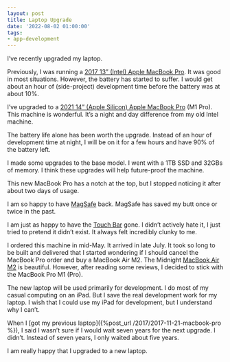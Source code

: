 ```yaml
---
layout: post
title: Laptop Upgrade
date: '2022-08-02 01:00:00'
tags:
- app-development
---
```


I’ve recently upgraded my laptop.

Previously, I was running a [2017 13” (Intel) Apple MacBook Pro](https://support.apple.com/kb/SP755?locale=en_US). It was good in most situations. However, the battery has started to suffer. I would get about an hour of (side-project) development time before the battery was at about 10%.

I’ve upgraded to a [2021 14” (Apple Silicon) Apple MacBook Pro](https://support.apple.com/kb/SP854?locale=en_US) (M1 Pro). This machine is wonderful. It’s a night and day difference from my old Intel machine.

The battery life alone has been worth the upgrade. Instead of an hour of development time at night, I will be on it for a few hours and have 90% of the battery left.

I made some upgrades to the base model. I went with a 1TB SSD and 32GBs of memory. I think these upgrades will help future-proof the machine.

This new MacBook Pro has a notch at the top, but I stopped noticing it after about two days of usage.

I am so happy to have [MagSafe](https://en.wikipedia.org/wiki/MagSafe#MagSafe_3) back. MagSafe has saved my butt once or twice in the past.

I am just as happy to have the [Touch Bar](https://www.imore.com/touch-bar) gone. I didn’t actively hate it, I just tried to pretend it didn’t exist. It always felt incredibly clunky to me.

I ordered this machine in mid-May. It arrived in late July. It took so long to be built and delivered that I started wondering if I should cancel the MacBook Pro order and buy a MacBook Air M2. The Midnight [MacBook Air M2](https://www.apple.com/macbook-air-m2/) is beautiful. However, after reading some reviews, I decided to stick with the MacBook Pro M1 (Pro).

The new laptop will be used primarily for development. I do most of my casual computing on an iPad. But I save the real development work for my laptop. I wish that I could use my iPad for development, but I understand why I can’t.

When I [got my previous laptop]({%post_url /2017/2017-11-21-macbook-pro %}), I said I wasn’t sure if I would wait seven years for the next upgrade. I didn’t. Instead of seven years, I only waited about five years.

I am really happy that I upgraded to a new laptop.

